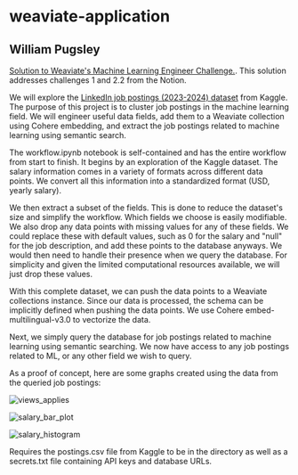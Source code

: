 # weaviate-application
## William Pugsley

[Solution to Weaviate's Machine Learning Engineer Challenge.](https://weaviate.notion.site/Machine-Learning-Engineer-Challenge-f3bc639b111a43f0b72d186454b2d288). This solution addresses challenges 1 and 2.2 from the Notion.

We will explore the [LinkedIn job postings (2023-2024) dataset](https://www.kaggle.com/datasets/arshkon/linkedin-job-postings/) from Kaggle. The purpose of this project is to cluster job postings in the machine learning field. We will engineer useful data fields, add them to a Weaviate collection using Cohere embedding, and extract the job postings related to machine learning using semantic search.

The workflow.ipynb notebook is self-contained and has the entire workflow from start to finish. It begins by an exploration of the Kaggle dataset. The salary information comes in a variety of formats across different data points. We convert all this information into a standardized format (USD, yearly salary).

We then extract a subset of the fields. This is done to reduce the dataset's size and simplify the workflow. Which fields we choose is easily modifiable. We also drop any data points with missing values for any of these fields. We could replace these with default values, such as 0 for the salary and "null" for the job description, and add these points to the database anyways. We would then need to handle their presence when we query the database. For simplicity and given the limited computational resources available, we will just drop these values.

With this complete dataset, we can push the data points to a Weaviate collections instance. Since our data is processed, the schema can be implicitly defined when pushing the data points. We use Cohere embed-multilingual-v3.0 to vectorize the data.

Next, we simply query the database for job postings related to machine learning using semantic searching. We now have access to any job postings related to ML, or any other field we wish to query.

As a proof of concept, here are some graphs created using the data from the queried job postings:

![views_applies](https://github.com/WillPugs/weaviate-application/assets/70442267/47e3302d-a231-48a3-8b43-1eafb0d246a7)

![salary_bar_plot](https://github.com/WillPugs/weaviate-application/assets/70442267/2278ba71-32ae-4670-847d-e899d0903c0e)

![salary_histogram](https://github.com/WillPugs/weaviate-application/assets/70442267/9c462084-d357-4082-8d91-9f1a970c3ef8)


Requires the postings.csv file from Kaggle to be in the directory as well as a secrets.txt file containing API keys and database URLs.
